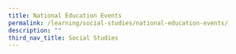 ```yaml
---
title: National Education Events
permalink: /learning/social-studies/national-education-events/
description: ""
third_nav_title: Social Studies
---
```

